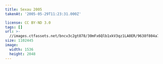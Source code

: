 ```yaml
---
title: Sexau 2005
takenAt: '2005-05-29T11:23:31.000Z'

license: CC BY-ND 3.0
tags: []
url: >-
  //images.ctfassets.net/bncv3c2gt878/30mFx6Qlb1xkV3qz1LA0ER/9638f804a7d48b574b079fcf185b4301/sexau-2005_4559700531_o
size: 1102445
image:
  width: 1536
  height: 2048
---
```

